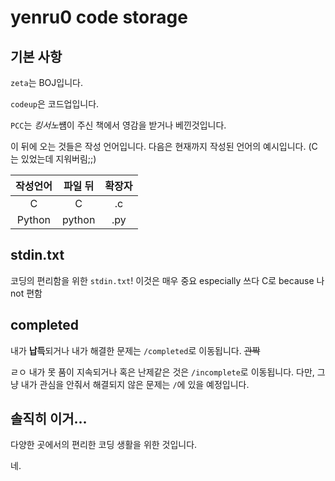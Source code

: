 yenru0 code storage
===
## 기본 사항

`zeta`는 BOJ입니다.

`codeup`은 코드업입니다.

`PCC`는 *킹서노*썜이 주신 책에서 영감을 받거나 베낀것입니다.

이 뒤에 오는 것들은 작성 언어입니다. 다음은 현재까지 작성된 언어의 예시입니다. (C는 있었는데 지워버림;;)

작성언어 | 파일 뒤 | 확장자
:---:|:---:|:---:
 C | C | .c
 Python | python | .py
 
## stdin.txt
코딩의 편리함을 위한 `stdin.txt`! 이것은 매우 중요 especially 쓰다 C로 because 나 not 편함

## completed
내가 **납득**되거나 내가 해결한 문제는 `/completed`로 이동됩니다. ~~관짝~~

ㄹㅇ 내가 못 품이 지속되거나 혹은 난제같은 것은 `/incomplete`로 이동됩니다.
다만, 그냥 내가 관심을 안줘서 해결되지 않은 문제는 `/`에 있을 예정입니다.

## 솔직히 이거...
다양한 곳에서의 편리한 코딩 생활을 위한 것입니다.

네.